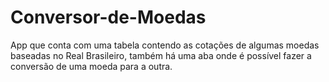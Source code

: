 # Conversor-de-Moedas

App que conta com uma tabela contendo as cotações de algumas moedas baseadas no Real Brasileiro, também há uma aba onde é possível
fazer a conversão de uma moeda para a outra.
